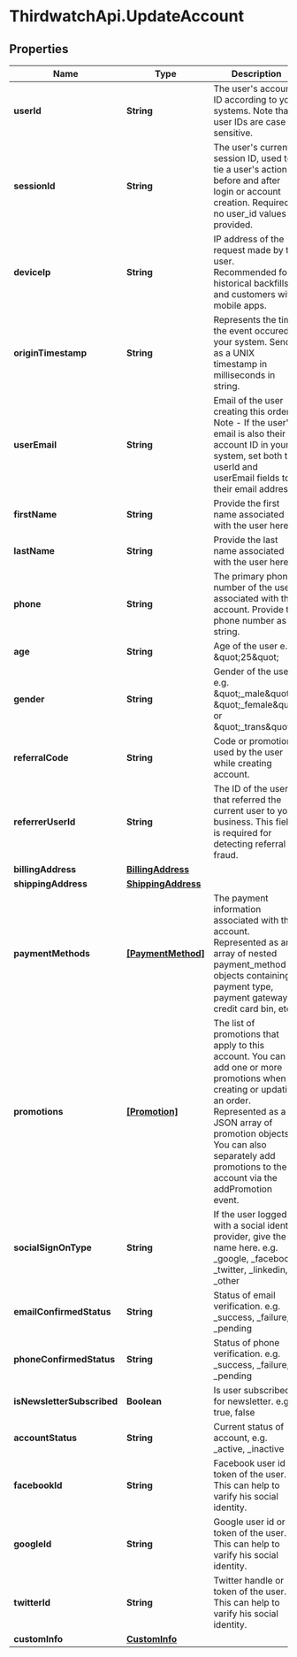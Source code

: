 # ThirdwatchApi.UpdateAccount

## Properties
Name | Type | Description | Notes
------------ | ------------- | ------------- | -------------
**userId** | **String** | The user&#39;s account ID according to your systems. Note that user IDs are case sensitive. | [optional] 
**sessionId** | **String** | The user&#39;s current session ID, used to tie a user&#39;s action before and after login or account creation. Required if no user_id values is provided. | [optional] 
**deviceIp** | **String** | IP address of the request made by the user. Recommended for historical backfills and customers with mobile apps. | [optional] 
**originTimestamp** | **String** | Represents the time the event occured in your system. Send as a UNIX timestamp in milliseconds in string. | [optional] 
**userEmail** | **String** | Email of the user creating this order. Note - If the user&#39;s email is also their account ID in your system, set both the userId and userEmail fields to their email address. | [optional] 
**firstName** | **String** | Provide the first name associated with the user here. | [optional] 
**lastName** | **String** | Provide the last name associated with the user here. | [optional] 
**phone** | **String** | The primary phone number of the user associated with this account. Provide the phone number as a string. | [optional] 
**age** | **String** | Age of the user e.g. \&quot;25\&quot; | [optional] 
**gender** | **String** | Gender of the user e.g. \&quot;_male\&quot;, \&quot;_female\&quot; or \&quot;_trans\&quot; | [optional] 
**referralCode** | **String** | Code or promotion used by the user while creating account. | [optional] 
**referrerUserId** | **String** | The ID of the user that referred the current user to your business. This field is required for detecting referral fraud. | [optional] 
**billingAddress** | [**BillingAddress**](BillingAddress.md) |  | [optional] 
**shippingAddress** | [**ShippingAddress**](ShippingAddress.md) |  | [optional] 
**paymentMethods** | [**[PaymentMethod]**](PaymentMethod.md) | The payment information associated with this account. Represented as an array of nested payment_method objects containing payment type, payment gateway, credit card bin, etc. | [optional] 
**promotions** | [**[Promotion]**](Promotion.md) | The list of promotions that apply to this account. You can add one or more promotions when creating or updating an order. Represented as a JSON array of promotion objects. You can also separately add promotions to the account via the addPromotion event. | [optional] 
**socialSignOnType** | **String** | If the user logged in with a social identify provider, give the name here. e.g. _google, _facebook, _twitter, _linkedin, _other | [optional] 
**emailConfirmedStatus** | **String** | Status of email verification. e.g. _success, _failure, _pending | [optional] 
**phoneConfirmedStatus** | **String** | Status of phone verification. e.g. _success, _failure, _pending | [optional] 
**isNewsletterSubscribed** | **Boolean** | Is user subscribed for newsletter. e.g. true, false | [optional] 
**accountStatus** | **String** | Current status of account, e.g. _active, _inactive | [optional] 
**facebookId** | **String** | Facebook user id or token of the user. This can help to varify his social identity. | [optional] 
**googleId** | **String** | Google user id or token of the user. This can help to varify his social identity. | [optional] 
**twitterId** | **String** | Twitter handle or token of the user. This can help to varify his social identity. | [optional] 
**customInfo** | [**CustomInfo**](CustomInfo.md) |  | [optional] 



